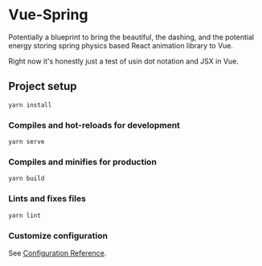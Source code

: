 # Vue-Spring

Potentially a blueprint to bring the beautiful, the dashing, and the potential energy storing spring physics based React animation library to Vue.

Right now it's honestly just a test of usin dot notation and JSX in Vue.

## Project setup

```
yarn install
```

### Compiles and hot-reloads for development

```
yarn serve
```

### Compiles and minifies for production

```
yarn build
```

### Lints and fixes files

```
yarn lint
```

### Customize configuration

See [Configuration Reference](https://cli.vuejs.org/config/).
